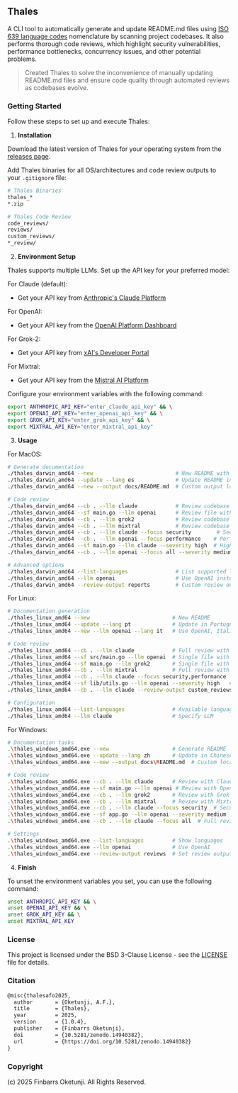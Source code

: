 ## Thales

A CLI tool to automatically generate and update README.md files using [ISO 639 language codes](https://en.wikipedia.org/wiki/List_of_ISO_639_language_codes) nomenclature by scanning project codebases. It also performs thorough code reviews, which highlight security vulnerabilities, performance bottlenecks, concurrency issues, and other potential problems.

> Created Thales to solve the inconvenience of manually updating README.md files and ensure code quality through automated reviews as codebases evolve.

### Getting Started

Follow these steps to set up and execute Thales:

1. **Installation**

Download the latest version of Thales for your operating system from the [releases page](https://github.com/0xnu/thales/releases).

Add Thales binaries for all OS/architectures and code review outputs to your `.gitignore` file:

```bash
# Thales Binaries
thales_*
*.zip

# Thales Code Review
code_reviews/
reviews/
custom_reviews/
*_review/
```

2. **Environment Setup**

Thales supports multiple LLMs. Set up the API key for your preferred model:

For Claude (default):
- Get your API key from [Anthropic's Claude Platform](https://www.merge.dev/blog/anthropic-api-key)

For OpenAI:
- Get your API key from the [OpenAI Platform Dashboard](https://www.merge.dev/blog/chatgpt-api-key)

For Grok-2:
- Get your API key from [xAI's Developer Portal](https://www.merge.dev/blog/grok-api-key)

For Mixtral:
- Get your API key from the [Mistral AI Platform](https://www.merge.dev/blog/mistral-ai-api-key)

Configure your environment variables with the following command:

```bash
export ANTHROPIC_API_KEY="enter_claude_api_key" && \
export OPENAI_API_KEY="enter_openai_api_key" && \
export GROK_API_KEY="enter_grok_api_key" && \
export MIXTRAL_API_KEY="enter_mixtral_api_key"
```

3. **Usage**

For MacOS:

```bash
# Generate documentation
./thales_darwin_amd64 --new                          # New README with default settings
./thales_darwin_amd64 --update --lang es             # Update README in Spanish
./thales_darwin_amd64 --new --output docs/README.md  # Custom output location

# Code review
./thales_darwin_amd64 --cb . --llm claude            # Review codebase with Claude
./thales_darwin_amd64 --sf main.go --llm openai      # Review file with OpenAI
./thales_darwin_amd64 --cb . --llm grok2             # Review codebase with Grok-2
./thales_darwin_amd64 --cb . --llm mixtral           # Review codebase with Mixtral
./thales_darwin_amd64 --cb . --llm claude --focus security        # Security review with Claude
./thales_darwin_amd64 --cb . --llm openai --focus performance    # Performance review with OpenAI
./thales_darwin_amd64 --sf main.go --llm claude --severity high  # High-severity with Claude
./thales_darwin_amd64 --cb . --llm openai --focus all --severity medium  # All areas with OpenAI

# Advanced options
./thales_darwin_amd64 --list-languages               # List supported languages
./thales_darwin_amd64 --llm openai                   # Use OpenAI instead of Claude
./thales_darwin_amd64 --review-output reports        # Custom review output directory
```

For Linux:

```bash
# Documentation generation
./thales_linux_amd64 --new                          # New README
./thales_linux_amd64 --update --lang pt             # Update in Portuguese
./thales_linux_amd64 --new --llm openai --lang it   # Use OpenAI, Italian output

# Code review
./thales_linux_amd64 --cb . --llm claude            # Full review with Claude
./thales_linux_amd64 --sf src/main.go --llm openai  # Single file with OpenAI
./thales_linux_amd64 --sf main.go --llm grok2       # Single file with Grok-2
./thales_linux_amd64 --cb . --llm mixtral           # Full review with Mixtral
./thales_linux_amd64 --cb . --llm claude --focus security,performance  # Multi-focus with Claude
./thales_linux_amd64 --sf lib/utils.go --llm openai --severity high   # Critical with OpenAI
./thales_linux_amd64 --cb . --llm claude --review-output custom_reviews  # Custom dir with Claude

# Configuration
./thales_linux_amd64 --list-languages               # Available languages
./thales_linux_amd64 --llm claude                   # Specify LLM
```

For Windows:

```bash
# Documentation tasks
.\thales_windows_amd64.exe --new                    # Generate README
.\thales_windows_amd64.exe --update --lang zh       # Update in Chinese
.\thales_windows_amd64.exe --new --output docs\README.md  # Custom location

# Code review
.\thales_windows_amd64.exe --cb . --llm claude      # Review with Claude
.\thales_windows_amd64.exe --sf main.go --llm openai # Review with OpenAI
.\thales_windows_amd64.exe --cb . --llm grok2       # Review with Grok-2
.\thales_windows_amd64.exe --cb . --llm mixtral     # Review with Mixtral
.\thales_windows_amd64.exe --cb . --llm claude --focus security  # Security with Claude
.\thales_windows_amd64.exe --sf app.go --llm openai --severity medium  # Medium+ with OpenAI
.\thales_windows_amd64.exe --cb . --llm claude --focus all  # Full review with Claude

# Settings
.\thales_windows_amd64.exe --list-languages         # Show languages
.\thales_windows_amd64.exe --llm openai             # Use OpenAI
.\thales_windows_amd64.exe --review-output reviews  # Set review output
```

4. **Finish**

To unset the environment variables you set, you can use the following command:

```bash
unset ANTHROPIC_API_KEY && \
unset OPENAI_API_KEY && \
unset GROK_API_KEY && \
unset MIXTRAL_API_KEY
```

### License

This project is licensed under the BSD 3-Clause License - see the [LICENSE](LICENSE) file for details.

### Citation

```tex
@misc{thalesafo2025,
  author       = {Oketunji, A.F.},
  title        = {Thales},
  year         = 2025,
  version      = {1.0.4},
  publisher    = {Finbarrs Oketunji},
  doi          = {10.5281/zenodo.14940382},
  url          = {https://doi.org/10.5281/zenodo.14940382}
}
```

### Copyright

(c) 2025 Finbarrs Oketunji. All Rights Reserved.